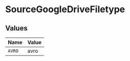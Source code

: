 # SourceGoogleDriveFiletype


## Values

| Name   | Value  |
| ------ | ------ |
| `AVRO` | avro   |